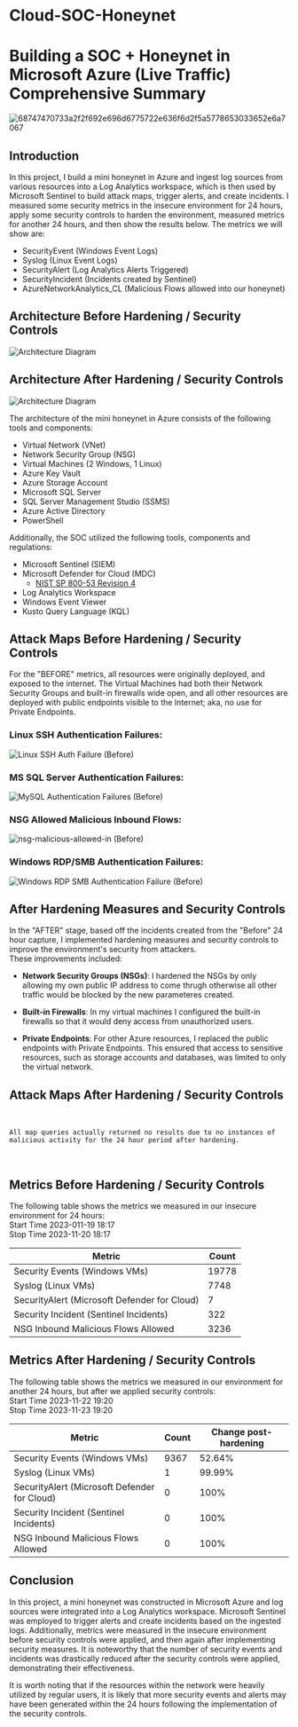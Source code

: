 # Cloud-SOC-Honeynet

# Building a SOC + Honeynet in Microsoft Azure (Live Traffic) Comprehensive Summary

![68747470733a2f2f692e696d6775722e636f6d2f5a5778653033652e6a7067](https://github.com/Nick-Errington/Cloud-SOC-Honeynet/blob/main/Achitecture-Topology/topology-diagram.PNG)


## Introduction

In this project, I build a mini honeynet in Azure and ingest log sources from various resources into a Log Analytics workspace, which is then used by Microsoft Sentinel to build attack maps, trigger alerts, and create incidents. I measured some security metrics in the insecure environment for 24 hours, apply some security controls to harden the environment, measured metrics for another 24 hours, and then show the results below. The metrics we will show are:

- SecurityEvent (Windows Event Logs)
- Syslog (Linux Event Logs)
- SecurityAlert (Log Analytics Alerts Triggered)
- SecurityIncident (Incidents created by Sentinel)
- AzureNetworkAnalytics_CL (Malicious Flows allowed into our honeynet)

## Architecture Before Hardening / Security Controls
![Architecture Diagram](https://github.com/Nick-Errington/Cloud-SOC-Honeynet/blob/main/Achitecture-Topology/architecture-before.jfif)

## Architecture After Hardening / Security Controls
![Architecture Diagram](https://github.com/Nick-Errington/Cloud-SOC-Honeynet/blob/main/Achitecture-Topology/architecture-after.jfif)

The architecture of the mini honeynet in Azure consists of the following tools and components:

- Virtual Network (VNet)
- Network Security Group (NSG)
- Virtual Machines (2 Windows, 1 Linux)
- Azure Key Vault
- Azure Storage Account
- Microsoft SQL Server
- SQL Server Management Studio (SSMS)
- Azure Active Directory
- PowerShell

Additionally, the SOC utilized the following tools, components and regulations: 
- Microsoft Sentinel (SIEM)
- Microsoft Defender for Cloud (MDC)
  - [NIST SP 800-53 Revision 4](https://csrc.nist.gov/publications/detail/sp/800-53/rev-4/archive/2015-01-22)
- Log Analytics Workspace
- Windows Event Viewer
- Kusto Query Language (KQL)

## Attack Maps Before Hardening / Security Controls

For the "BEFORE" metrics, all resources were originally deployed, and exposed to the internet. The Virtual Machines had both their Network Security Groups and built-in firewalls wide open, and all other resources are deployed with public endpoints visible to the Internet; aka, no use for Private Endpoints.

### Linux SSH Authentication Failures:
![Linux SSH Auth Failure (Before)](https://github.com/Nick-Errington/Cloud-SOC-Honeynet/blob/main/Attack-Maps/linux-ssh-auth-fail-before.PNG)
<br />

### MS SQL Server Authentication Failures:
![MySQL Authentication Failures (Before)](https://github.com/Nick-Errington/Cloud-SOC-Honeynet/blob/main/Attack-Maps/mssql-auth-fail-before.PNG)
<br />

### NSG Allowed Malicious Inbound Flows:
![nsg-malicious-allowed-in (Before)](https://github.com/Nick-Errington/Cloud-SOC-Honeynet/blob/main/Attack-Maps/nsg-malicious-allowed-in-before.PNG)
<br />

### Windows RDP/SMB Authentication Failures:
![Windows RDP   SMB Authentication Failure (Before)](https://github.com/Nick-Errington/Cloud-SOC-Honeynet/blob/main/Attack-Maps/windows-rdp-auth-fail-before.PNG)
<br />

## After Hardening Measures and Security Controls

In the "AFTER" stage, based off the incidents created from the "Before" 24 hour capture, I implemented hardening measures and security controls to improve the environment's security from attackers.<br /> 
These improvements included:

- <b>Network Security Groups (NSGs)</b>: I hardened the NSGs by only allowing my own public IP address to come thrugh otherwise all other traffic would be blocked by the new parameteres created.

- <b>Built-in Firewalls</b>: In my virtual machines I configured the built-in firewalls so that it would deny access from unauthorized users. 

- <b>Private Endpoints</b>: For other Azure resources, I replaced the public endpoints with Private Endpoints. This ensured that access to sensitive resources, such as storage accounts and databases, was limited to only the virtual network.

## Attack Maps After Hardening / Security Controls

<br />

```All map queries actually returned no results due to no instances of malicious activity for the 24 hour period after hardening.```

 <br />
 
## Metrics Before Hardening / Security Controls

The following table shows the metrics we measured in our insecure environment for 24 hours:<br/>
Start Time 2023-011-19 18:17<br/>
Stop Time	2023-11-20 18:17
<div>

| Metric                   | Count
| ------------------------ | -----
| Security Events (Windows VMs)| 19778
| Syslog (Linux VMs)           | 7748
| SecurityAlert (Microsoft Defender for Cloud)| 7
| Security Incident (Sentinel Incidents)| 322
| NSG Inbound Malicious Flows Allowed| 3236


## Metrics After Hardening / Security Controls

The following table shows the metrics we measured in our environment for another 24 hours, but after we applied security controls:<br/>
Start Time 2023-11-22 19:20<br/>
Stop Time	2023-11-23 19:20

| Metric                   | Count | Change post-hardening
| ------------------------ | ----- | --------------------- 
| Security Events (Windows VMs)| 9367 | 52.64%
| Syslog (Linux VMs)       | 1 | 99.99%
| SecurityAlert (Microsoft Defender for Cloud)| 0 | 100%
| Security Incident (Sentinel Incidents)| 0 | 100%
| NSG Inbound Malicious Flows Allowed| 0 | 100%

## Conclusion

In this project, a mini honeynet was constructed in Microsoft Azure and log sources were integrated into a Log Analytics workspace. Microsoft Sentinel was employed to trigger alerts and create incidents based on the ingested logs. Additionally, metrics were measured in the insecure environment before security controls were applied, and then again after implementing security measures. It is noteworthy that the number of security events and incidents was drastically reduced after the security controls were applied, demonstrating their effectiveness.

It is worth noting that if the resources within the network were heavily utilized by regular users, it is likely that more security events and alerts may have been generated within the 24 hours following the implementation of the security controls.
